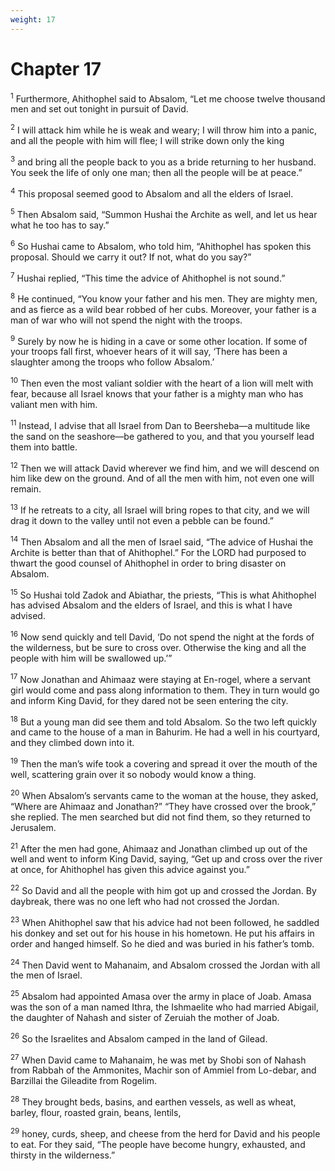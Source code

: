 ```yaml
---
weight: 17
---
```


# Chapter 17

<sup>1</sup> Furthermore, Ahithophel said to Absalom, “Let me choose twelve thousand men and set out tonight in pursuit of David. 

<sup>2</sup> I will attack him while he is weak and weary; I will throw him into a panic, and all the people with him will flee; I will strike down only the king 

<sup>3</sup> and bring all the people back to you as a bride returning to her husband. You seek the life of only one man; then all the people will be at peace.” 

<sup>4</sup> This proposal seemed good to Absalom and all the elders of Israel. 

<sup>5</sup> Then Absalom said, “Summon Hushai the Archite as well, and let us hear what he too has to say.” 

<sup>6</sup> So Hushai came to Absalom, who told him, “Ahithophel has spoken this proposal. Should we carry it out? If not, what do you say?” 

<sup>7</sup> Hushai replied, “This time the advice of Ahithophel is not sound.” 

<sup>8</sup> He continued, “You know your father and his men. They are mighty men, and as fierce as a wild bear robbed of her cubs. Moreover, your father is a man of war who will not spend the night with the troops. 

<sup>9</sup> Surely by now he is hiding in a cave or some other location. If some of your troops fall first, whoever hears of it will say, ‘There has been a slaughter among the troops who follow Absalom.’ 

<sup>10</sup> Then even the most valiant soldier with the heart of a lion will melt with fear, because all Israel knows that your father is a mighty man who has valiant men with him. 

<sup>11</sup> Instead, I advise that all Israel from Dan to Beersheba—a multitude like the sand on the seashore—be gathered to you, and that you yourself lead them into battle. 

<sup>12</sup> Then we will attack David wherever we find him, and we will descend on him like dew on the ground. And of all the men with him, not even one will remain. 

<sup>13</sup> If he retreats to a city, all Israel will bring ropes to that city, and we will drag it down to the valley until not even a pebble can be found.” 

<sup>14</sup> Then Absalom and all the men of Israel said, “The advice of Hushai the Archite is better than that of Ahithophel.” For the LORD had purposed to thwart the good counsel of Ahithophel in order to bring disaster on Absalom. 

<sup>15</sup> So Hushai told Zadok and Abiathar, the priests, “This is what Ahithophel has advised Absalom and the elders of Israel, and this is what I have advised. 

<sup>16</sup> Now send quickly and tell David, ‘Do not spend the night at the fords of the wilderness, but be sure to cross over. Otherwise the king and all the people with him will be swallowed up.’” 

<sup>17</sup> Now Jonathan and Ahimaaz were staying at En-rogel, where a servant girl would come and pass along information to them. They in turn would go and inform King David, for they dared not be seen entering the city. 

<sup>18</sup> But a young man did see them and told Absalom. So the two left quickly and came to the house of a man in Bahurim. He had a well in his courtyard, and they climbed down into it. 

<sup>19</sup> Then the man’s wife took a covering and spread it over the mouth of the well, scattering grain over it so nobody would know a thing. 

<sup>20</sup> When Absalom’s servants came to the woman at the house, they asked, “Where are Ahimaaz and Jonathan?” “They have crossed over the brook,” she replied. The men searched but did not find them, so they returned to Jerusalem. 

<sup>21</sup> After the men had gone, Ahimaaz and Jonathan climbed up out of the well and went to inform King David, saying, “Get up and cross over the river at once, for Ahithophel has given this advice against you.” 

<sup>22</sup> So David and all the people with him got up and crossed the Jordan. By daybreak, there was no one left who had not crossed the Jordan. 

<sup>23</sup> When Ahithophel saw that his advice had not been followed, he saddled his donkey and set out for his house in his hometown. He put his affairs in order and hanged himself. So he died and was buried in his father’s tomb. 

<sup>24</sup> Then David went to Mahanaim, and Absalom crossed the Jordan with all the men of Israel. 

<sup>25</sup> Absalom had appointed Amasa over the army in place of Joab. Amasa was the son of a man named Ithra, the Ishmaelite who had married Abigail, the daughter of Nahash and sister of Zeruiah the mother of Joab. 

<sup>26</sup> So the Israelites and Absalom camped in the land of Gilead. 

<sup>27</sup> When David came to Mahanaim, he was met by Shobi son of Nahash from Rabbah of the Ammonites, Machir son of Ammiel from Lo-debar, and Barzillai the Gileadite from Rogelim. 

<sup>28</sup> They brought beds, basins, and earthen vessels, as well as wheat, barley, flour, roasted grain, beans, lentils, 

<sup>29</sup> honey, curds, sheep, and cheese from the herd for David and his people to eat. For they said, “The people have become hungry, exhausted, and thirsty in the wilderness.” 



